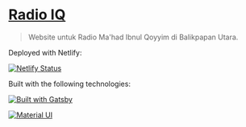 # [Radio IQ](https://www.radioibnulqoyyim.com)

> Website untuk Radio Ma'had Ibnul Qoyyim di Balikpapan Utara.

Deployed with Netlify:

[![Netlify Status](https://api.netlify.com/api/v1/badges/30486aa7-27ac-4c3f-a125-6f1e576e9519/deploy-status)](https://app.netlify.com/sites/wonderful-goldstine-fea63d/deploys)

Built with the following technologies:

[![Built with Gatsby](https://img.shields.io/badge/built%20with-gatsby-%23663399)](https://www.gatsbyjs.org/)

[![Material UI](https://img.shields.io/badge/MUI-Material%20UI-purple)](https://material-ui.com/)
